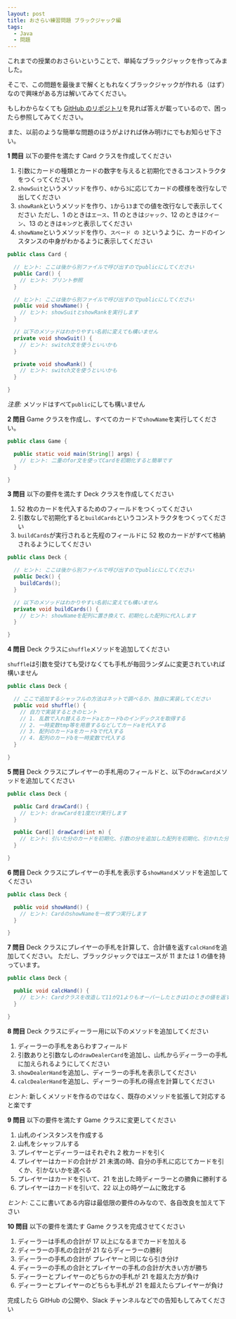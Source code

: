 ```yaml
---
layout: post
title: おさらい練習問題 ブラックジャック編
tags:
  - Java
  - 問題
---
```


これまでの授業のおさらいということで、単純なブラックジャックを作ってみました。

そこで、この問題を最後まで解くともれなくブラックジャックが作れる（はず）なので興味がある方は解いてみてください。

もしわからなくても [GitHub のリポジトリ][repo]を見れば答えが載っているので、困ったら参照してみてください。

また、以前のような簡単な問題のほうがよければ休み明けにでもお知らせ下さい。

**1 問目** 以下の要件を満たす Card クラスを作成してください

1. 引数にカードの種類とカードの数字を与えると初期化できるコンストラクタをつくってください
2. `showSuit`というメソッドを作り、`0`から`3`に応じてカードの模様を改行なしで出してください
3. `showRank`というメソッドを作り、`1`から`13`までの値を改行なしで表示してください
   ただし、1 のときは`エース`、11 のときは`ジャック`、12 のときは`クイーン`、13 のときは`キング`と表示してください
4. `showName`というメソッドを作り、`スペード の 3`というように、カードのインスタンスの中身がわかるように表示してください

```java
public class Card {

  // ヒント: ここは後から別ファイルで呼び出すのでpublicにしてください
  public Card() {
    // ヒント: プリント参照
  }

  // ヒント: ここは後から別ファイルで呼び出すのでpublicにしてください
  public void showName() {
    // ヒント: showSuitとshowRankを実行します
  }

  // 以下のメソッドはわかりやすい名前に変えても構いません
  private void showSuit() {
    // ヒント: switch文を使うといいかも
  }

  private void showRank() {
    // ヒント: switch文を使うといいかも
  }

}
```

_注意:_ メソッドはすべて`public`にしても構いません

**2 問目** Game クラスを作成し、すべてのカードで`showName`を実行してください。

```java
public class Game {

  public static void main(String[] args) {
    // ヒント: 二重のfor文を使ってCardを初期化すると簡単です
  }

}
```

**3 問目** 以下の要件を満たす Deck クラスを作成してください

1. 52 枚のカードを代入するためのフィールドをつくってください
2. 引数なしで初期化すると`buildCards`というコンストラクタをつくってください
3. `buildCards`が実行されると先程のフィールドに 52 枚のカードがすべて格納されるようにしてください

```java
public class Deck {

  // ヒント: ここは後から別ファイルで呼び出すのでpublicにしてください
  public Deck() {
    buildCards();
  }

  // 以下のメソッドはわかりやすい名前に変えても構いません
  private void buildCards() {
    // ヒント: showNameを配列に置き換えて、初期化した配列に代入します
  }

}
```

**4 問目** Deck クラスに`shuffle`メソッドを追加してください

`shuffle`は引数を受けても受けなくても手札が毎回ランダムに変更されていれば構いません

```java
public class Deck {

  // ここで追加するシャッフルの方法はネットで調べるか、独自に実装してください
  public void shuffle() {
    // 自力で実装するときのヒント
    // 1. 乱数で入れ替えるカードaとカードbのインデックスを取得する
    // 2. 一時変数tmp等を用意するなどしてカードaを代入する
    // 3. 配列のカードaをカードbで代入する
    // 4. 配列のカードbを一時変数で代入する
  }

}
```

**5 問目** Deck クラスにプレイヤーの手札用のフィールドと、以下の`drawCard`メソッドを追加してください

```java
public class Deck {

  public Card drawCard() {
    // ヒント: drawCardを1度だけ実行します
  }

  public Card[] drawCard(int n) {
    // ヒント: 引いた分のカードを初期化、引数の分を追加した配列を初期化、引かれた分のカードの配列を初期化して最後に代入する
  }

}
```

**6 問目** Deck クラスにプレイヤーの手札を表示する`showHand`メソッドを追加してください

```java
public class Deck {

  public void showHand() {
    // ヒント: CardのshowNameを一枚ずつ実行します
  }

}
```

**7 問目** Deck クラスにプレイヤーの手札を計算して、合計値を返す`calcHand`を追加してください。
ただし、ブラックジャックではエースが 11 または 1 の値を持っています。

```java
public class Deck {

  public void calcHand() {
    // ヒント: Cardクラスを改造して11が21よりもオーバーしたときは1のときの値を返すようにしてください
  }

}
```

**8 問目** Deck クラスにディーラー用に以下のメソッドを追加してください

1. ディーラーの手札をあらわすフィールド
2. 引数ありと引数なしの`drawDealerCard`を追加し、山札からディーラーの手札に加えられるようにしてください
3. `showDealerHand`を追加し、ディーラーの手札を表示してください
4. `calcDealerHand`を追加し、ディーラーの手札の得点を計算してください

_ヒント:_ 新しくメソッドを作るのではなく、既存のメソッドを拡張して対応すると楽です

**9 問目** 以下の要件を満たす Game クラスに変更してください

1. 山札のインスタンスを作成する
2. 山札をシャッフルする
3. プレイヤーとディーラーはそれぞれ 2 枚カードを引く
4. プレイヤーはカードの合計が 21 未満の時、自分の手札に応じてカードを引くか、引かないかを選べる
5. プレイヤーはカードを引いて、21 を出した時ディーラーとの勝負に勝利する
6. プレイヤーはカードを引いて、22 以上の時ゲームに敗北する

_ヒント:_ ここに書いてある内容は最低限の要件のみなので、各自改良を加えて下さい

**10 問目** 以下の要件を満たす Game クラスを完成させてください

1. ディーラーは手札の合計が 17 以上になるまでカードを加える
2. ディーラーの手札の合計が 21 ならディーラーの勝利
3. ディーラーの手札の合計が プレイヤーと同じなら引き分け
4. ディーラーの手札の合計とプレイヤーの手札の合計が大きい方が勝ち
5. ディーラーとプレイヤーのどちらかの手札が 21 を超えた方が負け
6. ディーラーとプレイヤーのどちらも手札が 21 を超えたらプレイヤーが負け

完成したら GitHub の公開や、Slack チャンネルなどでの告知もしてみてください

[repo]: https://github.com/yoneyonepyon/blackjack
